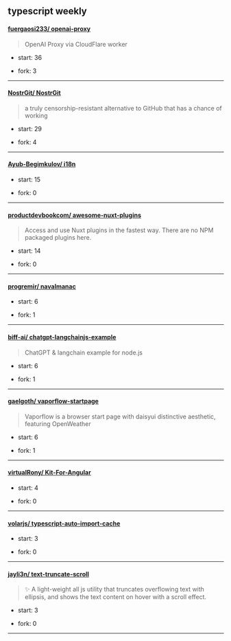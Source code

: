 ## typescript weekly

#### [fuergaosi233/ openai-proxy](https://github.com/fuergaosi233/openai-proxy)
>  OpenAI Proxy via CloudFlare worker
+ start: 36
+ fork: 3
---
#### [NostrGit/ NostrGit](https://github.com/NostrGit/NostrGit)
>  a truly censorship-resistant alternative to GitHub that has a chance of working
+ start: 29
+ fork: 4
---
#### [Ayub-Begimkulov/ i18n](https://github.com/Ayub-Begimkulov/i18n)
>  
+ start: 15
+ fork: 0
---
#### [productdevbookcom/ awesome-nuxt-plugins](https://github.com/productdevbookcom/awesome-nuxt-plugins)
>  Access and use Nuxt plugins in the fastest way. There are no NPM packaged plugins here.
+ start: 14
+ fork: 0
---
#### [progremir/ navalmanac](https://github.com/progremir/navalmanac)
>  
+ start: 6
+ fork: 1
---
#### [biff-ai/ chatgpt-langchainjs-example](https://github.com/biff-ai/chatgpt-langchainjs-example)
>  ChatGPT & langchain example for node.js
+ start: 6
+ fork: 1
---
#### [gaelgoth/ vaporflow-startpage](https://github.com/gaelgoth/vaporflow-startpage)
>  Vaporflow is a browser start page with  daisyui distinctive aesthetic, featuring OpenWeather
+ start: 6
+ fork: 1
---
#### [virtualRony/ Kit-For-Angular](https://github.com/virtualRony/Kit-For-Angular)
>  
+ start: 4
+ fork: 0
---
#### [volarjs/ typescript-auto-import-cache](https://github.com/volarjs/typescript-auto-import-cache)
>  
+ start: 3
+ fork: 0
---
#### [jayli3n/ text-truncate-scroll](https://github.com/jayli3n/text-truncate-scroll)
>  ✨ A light-weight all js utility that truncates overflowing text with ellipsis, and shows the text content on hover with a scroll effect. 
+ start: 3
+ fork: 0
---